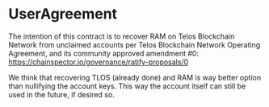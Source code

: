 <h1 class="clause">UserAgreement</h1>

The intention of this contract is to recover RAM on Telos Blockchain Network from unclaimed accounts per Telos Blockchain Network Operating Agreement, and its community approved amendment #0: https://chainspector.io/governance/ratify-proposals/0

We think that recovering TLOS (already done) and RAM is way better option than nullifying the account keys.
This way the account itself can still be used in the future, if desired so.
